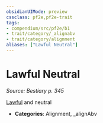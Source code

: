 ```yaml
---
obsidianUIMode: preview
cssclass: pf2e,pf2e-trait
tags:
- compendium/src/pf2e/b1
- trait/category/_alignabv
- trait/category/alignment
aliases: ["Lawful Neutral"]
---
```

# Lawful Neutral  
*Source: Bestiary p. 345*  

[Lawful](lawful.md) and neutral

- **Categories**: Alignment, _alignAbv